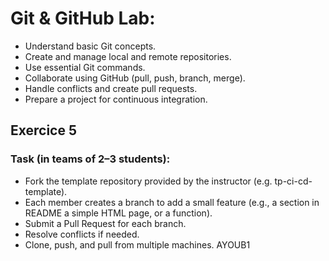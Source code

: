 # Git & GitHub Lab:
- Understand basic Git concepts. 
- Create and manage local and remote repositories. 
- Use essential Git commands. 
- Collaborate using GitHub (pull, push, branch, merge). 
- Handle conflicts and create pull requests. 
- Prepare a project for continuous integration.

## Exercice 5
### Task (in teams of 2–3 students): 
- Fork the template repository provided by the instructor (e.g. tp-ci-cd-template). 
- Each member creates a branch to add a small feature (e.g., a section in README a  simple HTML page, or a function). 
- Submit a Pull Request for each branch. 
- Resolve conflicts if needed. 
- Clone, push, and pull from multiple machines. A Y O U B 1  
 